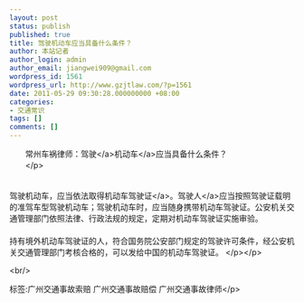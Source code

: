 ```yaml
---
layout: post
status: publish
published: true
title: 驾驶机动车应当具备什么条件？
author: 本站记者
author_login: admin
author_email: jiangwei909@gmail.com
wordpress_id: 1561
wordpress_url: http://www.gzjtlaw.com/?p=1561
date: 2011-05-29 09:30:28.000000000 +08:00
categories:
- 交通常识
tags: []
comments: []
---
```

<p><p>　　常州车祸律师：<a>驾驶<&#47;a><a>机动车<&#47;a>应当具备什么条件？<br> 　　<&#47;p><p>　　<br>驾驶机动车，应当依法取得机动车<a>驾驶证<&#47;a>。<a>驾驶人<&#47;a>应当按照驾驶证载明的准驾车型驾驶机动车；驾驶机动车时，应当随身携带机动车驾驶证。公安机关交通管理部门依照法律、行政法规的规定，定期对机动车驾驶证实施审验。<br> 　　<br>持有境外机动车驾驶证的人，符合国务院公安部门规定的驾驶许可条件，经公安机关交通管理部门考核合格的，可以发给中国的机动车驾驶证。 <&#47;p><&#47;p><br&#47;><p>标签:广州交通事故索赔 广州交通事故赔偿 广州交通事故律师<&#47;p>
